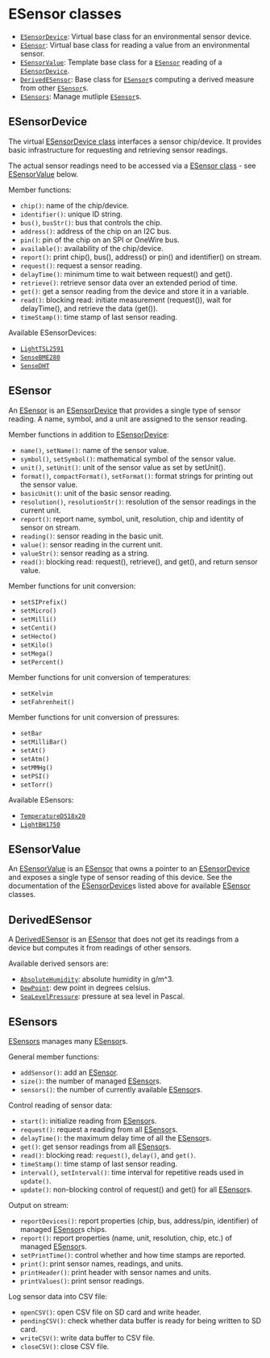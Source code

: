 # ESensor classes

- [`ESensorDevice`](#esensordevice): Virtual base class for an environmental sensor device.
- [`ESensor`](#esensor): Virtual base class for reading a value from an environmental sensor.
- [`ESensorValue`](#esensorvalue): Template base class for a [`ESensor`](#esensor) reading of a [`ESensorDevice`](#esensordevice).
- [`DerivedESensor`](#derivedesensor): Base class for [`ESensor`](#esensor)s computing a derived measure from other [`ESensor`](#esensor)s.
- [`ESensors`](#esensors): Manage mutliple [`ESensor`](#esensor)s.


## ESensorDevice

The virtual [ESensorDevice class](../src/ESensorDevice.h) interfaces a
sensor chip/device. It provides basic infrastructure for requesting
and retrieving sensor readings.

The actual sensor readings need to be accessed via a [ESensor
class](#esensor) - see [ESensorValue](#esensorvalue) below.

Member functions:

- `chip()`: name of the chip/device.
- `identifier()`: unique ID string.
- `bus()`, `busStr()`: bus that controls the chip.
- `address()`: address of the chip on an I2C bus.
- `pin()`: pin of the chip on an SPI or OneWire bus.
- `available()`: availability of the chip/device.
- `report()`: print chip(), bus(), address() or pin() and identifier() on stream.
- `request()`: request a sensor reading.
- `delayTime()`: minimum time to wait between request() and get().
- `retrieve()`: retrieve sensor data over an extended period of time.
- `get()`: get a sensor reading from the device and store it in a variable.
- `read()`: blocking read: initiate measurement (request()), wait for delayTime(), and retrieve the data (get()).
- `timeStamp()`: time stamp of last sensor reading.

Available ESensorDevices:

- [`LightTSL2591`](chips/tsl2591.md)
- [`SenseBME280`](chips/bme280.md)
- [`SenseDHT`](chips/dht.md)


## ESensor

An [ESensor](../src/Sensor.h) is an [ESensorDevice](#esensordevice) that
provides a single type of sensor reading. A name, symbol, and a unit
are assigned to the sensor reading.

Member functions in addition to [ESensorDevice](#esensordevice):

- `name()`, `setName()`: name of the sensor value.
- `symbol()`, `setSymbol()`: mathematical symbol of the sensor value.
- `unit()`, `setUnit()`: unit of the sensor value as set by setUnit().
- `format()`, `compactFormat()`, `setFormat()`: format strings for printing out the sensor value.
- `basicUnit()`: unit of the basic sensor reading.
- `resolution()`, `resolutionStr()`: resolution of the sensor readings in the current unit.
- `report()`: report name, symbol, unit, resolution, chip and identity of sensor on stream.
- `reading()`: sensor reading in the basic unit.
- `value()`: sensor reading in the current unit.
- `valueStr()`: sensor reading as a string.
- `read()`: blocking read: request(), retrieve(), and get(), and return sensor value.

Member functions for unit conversion:

- `setSIPrefix()`
- `setMicro()`
- `setMilli()`
- `setCenti()`
- `setHecto()`
- `setKilo()`
- `setMega()`
- `setPercent()`

Member functions for unit conversion of temperatures:

- `setKelvin`
- `setFahrenheit()`

Member functions for unit conversion of pressures:

- `setBar`
- `setMilliBar()`
- `setAt()`
- `setAtm()`
- `setMMHg()`
- `setPSI()`
- `setTorr()`

Available ESensors:

- [`TemperatureDS18x20`](chips/ds18x20.md)
- [`LightBH1750`](chips/bh1750.md)


## ESensorValue

An [ESensorValue](../src/ESensorValue.h) is an [ESensor](#esensor)
that owns a pointer to an [ESensorDevice](#esensordevice) and exposes
a single type of sensor reading of this device. See the documentation
of the [ESensorDevice](#esensordevice)s listed above for available
[ESensor](#esensor) classes.


## DerivedESensor

A [DerivedESensor](../src/DerivedESensor.h) is an [ESensor](#esensor) that
does not get its readings from a device but computes it from readings
of other sensors.

Available derived sensors are:

- [`AbsoluteHumidity`](../src/AbsoluteHumidity.h): absolute humidity in g/m^3.
- [`DewPoint`](../src/DewPoint.h): dew point in degrees celsius.
- [`SeaLevelPressure`](../src/SeaLevelPressure.h): pressure at sea level in Pascal.


## ESensors

[ESensors](../src/ESensors.h) manages many [ESensor](#esensor)s.

General member functions:

- `addSensor()`: add an [ESensor](#esensor).
- `size()`: the number of managed [ESensor](#esensor)s.
- `sensors()`: the number of currently available [ESensor](#esensor)s.

Control reading of sensor data:

- `start()`: initialize reading from [ESensor](#esensor)s.
- `request()`: request a reading from all [ESensor](#esensor)s.
- `delayTime()`: the maximum delay time of all the [ESensor](#esensor)s.
- `get()`: get sensor readings from all [ESensor](#esensor)s.
- `read()`: blocking read: `request()`, `delay()`, and `get()`.
- `timeStamp()`: time stamp of last sensor reading.
- `interval()`, `setInterval()`: time interval for repetitive reads used in `update()`.
- `update()`: non-blocking control of request() and get() for all [ESensor](#esensor)s.

Output on stream:

- `reportDevices()`: report properties (chip, bus, address/pin, identifier)
  of managed [ESensor](#esensor)s chips.
- `report()`: report properties (name, unit, resolution, chip, etc.) of managed [ESensor](#esensor)s.
- `setPrintTime()`: control whether and how time stamps are reported.
- `print()`: print sensor names, readings, and units.
- `printHeader()`: print header with sensor names and units.
- `printValues()`: print sensor readings.

Log sensor data into CSV file:

- `openCSV()`: open CSV file on SD card and write header.
- `pendingCSV()`: check whether data buffer is ready for being written to SD card.
- `writeCSV()`: write data buffer to CSV file.
- `closeCSV()`: close CSV file.
